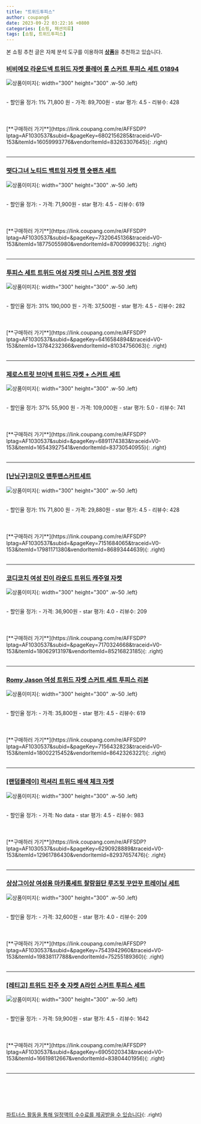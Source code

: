 ```yaml
---
title: "트위드투피스"
author: coupang6
date: 2023-09-22 03:22:16 +0800
categories: [쇼핑, 패션의류]
tags: [쇼핑, 트위드투피스]
---
```


본 쇼핑 추천 글은 자체 분석 도구를 이용하여 [**상품**](https://link.coupang.com/a/bao1ui)을 추천하고 있습니다.

### [비비에모 라운드넥 트위드 자켓 플레어 롱 스커트 투피스 세트 01894](https://link.coupang.com/re/AFFSDP?lptag=AF1030537&subid=&pageKey=6802156285&traceid=V0-153&itemId=16059993776&vendorItemId=83263307645)

![상품이미지](https://thumbnail8.coupangcdn.com/thumbnails/remote/230x230ex/image/retail/images/2022/09/26/16/5/1c79c532-574c-4525-b0bc-656962ac2303.jpg){: width="300" height="300" .w-50 .left}


<br>
- 할인율 정가: 1%  71,800   원
- 가격: 89,700원
- star 평가: 4.5
- 리뷰수: 428
<br>
<br>
<br>
<br>
[**구매하러 가기**](https://link.coupang.com/re/AFFSDP?lptag=AF1030537&subid=&pageKey=6802156285&traceid=V0-153&itemId=16059993776&vendorItemId=83263307645){: .right}
<br>
<br>

---

### [떳다그녀 노티드 백트임 자켓 랩 숏팬츠 세트](https://link.coupang.com/re/AFFSDP?lptag=AF1030537&subid=&pageKey=7320645136&traceid=V0-153&itemId=18775055980&vendorItemId=87009996321)

![상품이미지](https://thumbnail10.coupangcdn.com/thumbnails/remote/230x230ex/image/vendor_inventory/dcd3/fdd081406b91178169fef35273cb4791764721b777c382be44ae8ad722da.jpg){: width="300" height="300" .w-50 .left}


<br>
- 할인율 정가: 
- 가격: 71,900원
- star 평가: 4.5
- 리뷰수: 619
<br>
<br>
<br>
<br>
[**구매하러 가기**](https://link.coupang.com/re/AFFSDP?lptag=AF1030537&subid=&pageKey=7320645136&traceid=V0-153&itemId=18775055980&vendorItemId=87009996321){: .right}
<br>
<br>

---

### [투피스 세트 트위드 여성 자켓 미니 스커트 정장 셋업](https://link.coupang.com/re/AFFSDP?lptag=AF1030537&subid=&pageKey=6416584894&traceid=V0-153&itemId=13784232366&vendorItemId=81034756063)

![상품이미지](https://thumbnail9.coupangcdn.com/thumbnails/remote/230x230ex/image/vendor_inventory/9cac/9451a8111ef68a1a4671282025c7ed50170182ca116fddb3e8b0ee7b2516.jpg){: width="300" height="300" .w-50 .left}


<br>
- 할인율 정가: 31%  190,000   원
- 가격: 37,500원
- star 평가: 4.5
- 리뷰수: 282
<br>
<br>
<br>
<br>
[**구매하러 가기**](https://link.coupang.com/re/AFFSDP?lptag=AF1030537&subid=&pageKey=6416584894&traceid=V0-153&itemId=13784232366&vendorItemId=81034756063){: .right}
<br>
<br>

---

### [제로스트릿 브이넥 트위드 자켓 + 스커트 세트](https://link.coupang.com/re/AFFSDP?lptag=AF1030537&subid=&pageKey=6891174383&traceid=V0-153&itemId=16543927541&vendorItemId=83730540955)

![상품이미지](https://thumbnail6.coupangcdn.com/thumbnails/remote/230x230ex/image/rs_quotation_api/0saumoru/e3ff459915c746e0b53594037bd68583.jpg){: width="300" height="300" .w-50 .left}


<br>
- 할인율 정가: 37%  55,900   원
- 가격: 109,000원
- star 평가: 5.0
- 리뷰수: 741
<br>
<br>
<br>
<br>
[**구매하러 가기**](https://link.coupang.com/re/AFFSDP?lptag=AF1030537&subid=&pageKey=6891174383&traceid=V0-153&itemId=16543927541&vendorItemId=83730540955){: .right}
<br>
<br>

---

### [[난닝구]코미오 맨투맨스커트세트](https://link.coupang.com/re/AFFSDP?lptag=AF1030537&subid=&pageKey=7151684065&traceid=V0-153&itemId=17981171380&vendorItemId=86893444639)

![상품이미지](https://thumbnail7.coupangcdn.com/thumbnails/remote/230x230ex/image/vendor_inventory/ed4a/3dace88ebc95f06e2716a6612cf8cb735debef85e41c16599022ad5c6402.jpg){: width="300" height="300" .w-50 .left}


<br>
- 할인율 정가: 1%  71,800   원
- 가격: 29,880원
- star 평가: 4.5
- 리뷰수: 428
<br>
<br>
<br>
<br>
[**구매하러 가기**](https://link.coupang.com/re/AFFSDP?lptag=AF1030537&subid=&pageKey=7151684065&traceid=V0-153&itemId=17981171380&vendorItemId=86893444639){: .right}
<br>
<br>

---

### [코디코치 여성 진이 라운드 트위드 캐주얼 자켓](https://link.coupang.com/re/AFFSDP?lptag=AF1030537&subid=&pageKey=7170324668&traceid=V0-153&itemId=18062913197&vendorItemId=85216823185)

![상품이미지](https://thumbnail7.coupangcdn.com/thumbnails/remote/230x230ex/image/vendor_inventory/7eec/1f8197b0b34de01b8ebb1766c45317009c3da96ae95bded010477065be7d.jpg){: width="300" height="300" .w-50 .left}


<br>
- 할인율 정가: 
- 가격: 36,900원
- star 평가: 4.0
- 리뷰수: 209
<br>
<br>
<br>
<br>
[**구매하러 가기**](https://link.coupang.com/re/AFFSDP?lptag=AF1030537&subid=&pageKey=7170324668&traceid=V0-153&itemId=18062913197&vendorItemId=85216823185){: .right}
<br>
<br>

---

### [Romy Jason 여성 트위드 자켓 스커트 세트 투피스 리본](https://link.coupang.com/re/AFFSDP?lptag=AF1030537&subid=&pageKey=7156432823&traceid=V0-153&itemId=18002215452&vendorItemId=86423263221)

![상품이미지](https://thumbnail7.coupangcdn.com/thumbnails/remote/230x230ex/image/vendor_inventory/6916/6b3fe06638d58bba46981a41313d60947e1451f07eaf1e40d7200455edaf.png){: width="300" height="300" .w-50 .left}


<br>
- 할인율 정가: 
- 가격: 35,800원
- star 평가: 4.5
- 리뷰수: 619
<br>
<br>
<br>
<br>
[**구매하러 가기**](https://link.coupang.com/re/AFFSDP?lptag=AF1030537&subid=&pageKey=7156432823&traceid=V0-153&itemId=18002215452&vendorItemId=86423263221){: .right}
<br>
<br>

---

### [[랜덤플레이] 럭셔리 트위드 배색 체크 자켓](https://link.coupang.com/re/AFFSDP?lptag=AF1030537&subid=&pageKey=6290928889&traceid=V0-153&itemId=12961786430&vendorItemId=82937657476)

![상품이미지](https://thumbnail8.coupangcdn.com/thumbnails/remote/230x230ex/image/vendor_inventory/dd63/cec0783faf526206a181d7d248fa245a2335c426eda46daeef34666aa465.jpg){: width="300" height="300" .w-50 .left}


<br>
- 할인율 정가: 
- 가격: No data
- star 평가: 4.5
- 리뷰수: 983
<br>
<br>
<br>
<br>
[**구매하러 가기**](https://link.coupang.com/re/AFFSDP?lptag=AF1030537&subid=&pageKey=6290928889&traceid=V0-153&itemId=12961786430&vendorItemId=82937657476){: .right}
<br>
<br>

---

### [상상그이상 여성용 마카롱세트 찰랑원단 루즈핏 꾸안꾸 트레이닝 세트](https://link.coupang.com/re/AFFSDP?lptag=AF1030537&subid=&pageKey=7543942960&traceid=V0-153&itemId=19838117788&vendorItemId=75255189360)

![상품이미지](https://thumbnail10.coupangcdn.com/thumbnails/remote/230x230ex/image/vendor_inventory/0a9d/60ecfe6c5aa9120b0212bed72adf45549dba517324f0cd0c2b9e534a7f57.jpg){: width="300" height="300" .w-50 .left}


<br>
- 할인율 정가: 
- 가격: 32,600원
- star 평가: 4.0
- 리뷰수: 209
<br>
<br>
<br>
<br>
[**구매하러 가기**](https://link.coupang.com/re/AFFSDP?lptag=AF1030537&subid=&pageKey=7543942960&traceid=V0-153&itemId=19838117788&vendorItemId=75255189360){: .right}
<br>
<br>

---

### [[레티고] 트위드 진주 숏 자켓 A라인 스커트 투피스 세트](https://link.coupang.com/re/AFFSDP?lptag=AF1030537&subid=&pageKey=6905020343&traceid=V0-153&itemId=16619812667&vendorItemId=83804401956)

![상품이미지](https://thumbnail9.coupangcdn.com/thumbnails/remote/230x230ex/image/vendor_inventory/0112/d4916eb19cf7b4342c7b1b9b880bb2ad394e8b2619e7f91c36c3494d3092.JPG){: width="300" height="300" .w-50 .left}


<br>
- 할인율 정가: 
- 가격: 59,900원
- star 평가: 4.5
- 리뷰수: 1642
<br>
<br>
<br>
<br>
[**구매하러 가기**](https://link.coupang.com/re/AFFSDP?lptag=AF1030537&subid=&pageKey=6905020343&traceid=V0-153&itemId=16619812667&vendorItemId=83804401956){: .right}
<br>
<br>

---
<br><br><br><br><br> [파트너스 활동을 통해 일정액의 수수료를 제공받을 수 있습니다](https://link.coupang.com/a/bao1ui){: .right}
